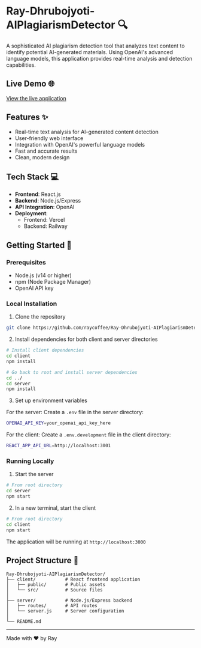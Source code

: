 # Ray-Dhrubojyoti-AIPlagiarismDetector 🔍

A sophisticated AI plagiarism detection tool that analyzes text content to identify potential AI-generated materials. Using OpenAI's advanced language models, this application provides real-time analysis and detection capabilities.

## Live Demo 🌐

[View the live application](https://rayanswersai.xyz/)

## Features ✨

- Real-time text analysis for AI-generated content detection
- User-friendly web interface
- Integration with OpenAI's powerful language models
- Fast and accurate results
- Clean, modern design

## Tech Stack 💻

- **Frontend**: React.js
- **Backend**: Node.js/Express
- **API Integration**: OpenAI
- **Deployment**: 
  - Frontend: Vercel
  - Backend: Railway

## Getting Started 🚀

### Prerequisites

- Node.js (v14 or higher)
- npm (Node Package Manager)
- OpenAI API key

### Local Installation

1. Clone the repository
```bash
git clone https://github.com/raycoffee/Ray-Dhrubojyoti-AIPlagiarismDetector.git
```

2. Install dependencies for both client and server directories
```bash
# Install client dependencies
cd client
npm install

# Go back to root and install server dependencies
cd ../
cd server
npm install
```

3. Set up environment variables

For the server:
Create a `.env` file in the server directory:
```bash
OPENAI_API_KEY=your_openai_api_key_here
```

For the client:
Create a `.env.development` file in the client directory:
```bash
REACT_APP_API_URL=http://localhost:3001
```

### Running Locally

1. Start the server
```bash
# From root directory
cd server
npm start
```

2. In a new terminal, start the client
```bash
# From root directory
cd client
npm start
```

The application will be running at `http://localhost:3000`

## Project Structure 📁

```
Ray-Dhrubojyoti-AIPlagiarismDetector/
├── client/           # React frontend application
│   ├── public/       # Public assets
│   └── src/          # Source files
│
├── server/           # Node.js/Express backend
│   ├── routes/       # API routes
│   └── server.js     # Server configuration
│
└── README.md
```


---
Made with ❤️ by Ray
